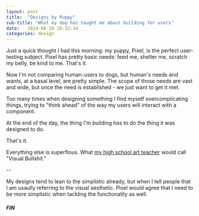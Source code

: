 ```yaml
---
layout: post
title:  "Designs by Puppy"
sub-title: "What my dog has taught me about building for users"
date:   2014-08-28 10:32:34
categories: design
---
```


Just a quick thought I had this morning: my puppy, Pixel, is the perfect user-testing subject. Pixel has pretty basic needs: feed me, shelter me, scratch my belly, be kind to me. That's it.

Now I'm not comparing human-users to dogs, but human's needs and wants, at a basal level, are pretty simple. The scope of those needs are vast and wide, but once the need is established - we just want to get it met.

Too many times when designing something I find myself overcomplicating things, trying to "think ahead" of the way my users will interact with a component.

At the end of the day, the thing I'm building has to do the thing it was designed to do. 

That's it. 

Everything else is superflous. What <a href="http://www.gregstanforth.com/">my high school art teacher</a> would call "Visual Bullshit."

--

My designs tend to lean to the simplistic already, but when I tell people that I am usaully referring to the visual aesthetic. Pixel would agree that I need to be more simplistic when tackling the functionality as well.

<h5>FIN</h5>
